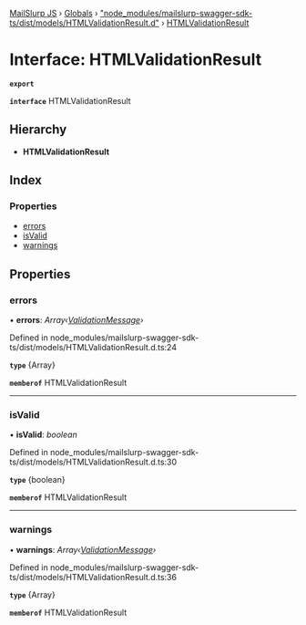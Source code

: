 [MailSlurp JS](../README.md) › [Globals](../globals.md) › ["node_modules/mailslurp-swagger-sdk-ts/dist/models/HTMLValidationResult.d"](../modules/_node_modules_mailslurp_swagger_sdk_ts_dist_models_htmlvalidationresult_d_.md) › [HTMLValidationResult](_node_modules_mailslurp_swagger_sdk_ts_dist_models_htmlvalidationresult_d_.htmlvalidationresult.md)

# Interface: HTMLValidationResult

**`export`** 

**`interface`** HTMLValidationResult

## Hierarchy

* **HTMLValidationResult**

## Index

### Properties

* [errors](_node_modules_mailslurp_swagger_sdk_ts_dist_models_htmlvalidationresult_d_.htmlvalidationresult.md#errors)
* [isValid](_node_modules_mailslurp_swagger_sdk_ts_dist_models_htmlvalidationresult_d_.htmlvalidationresult.md#isvalid)
* [warnings](_node_modules_mailslurp_swagger_sdk_ts_dist_models_htmlvalidationresult_d_.htmlvalidationresult.md#warnings)

## Properties

###  errors

• **errors**: *Array‹[ValidationMessage](_node_modules_mailslurp_swagger_sdk_ts_dist_models_validationmessage_d_.validationmessage.md)›*

Defined in node_modules/mailslurp-swagger-sdk-ts/dist/models/HTMLValidationResult.d.ts:24

**`type`** {Array<ValidationMessage>}

**`memberof`** HTMLValidationResult

___

###  isValid

• **isValid**: *boolean*

Defined in node_modules/mailslurp-swagger-sdk-ts/dist/models/HTMLValidationResult.d.ts:30

**`type`** {boolean}

**`memberof`** HTMLValidationResult

___

###  warnings

• **warnings**: *Array‹[ValidationMessage](_node_modules_mailslurp_swagger_sdk_ts_dist_models_validationmessage_d_.validationmessage.md)›*

Defined in node_modules/mailslurp-swagger-sdk-ts/dist/models/HTMLValidationResult.d.ts:36

**`type`** {Array<ValidationMessage>}

**`memberof`** HTMLValidationResult
